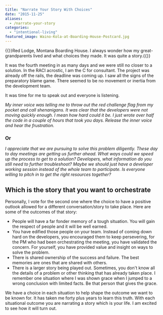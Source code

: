 ```yaml
---
title: "Narrate Your Story With Choices"
date: "2015-11-25"
aliases:
  - /narrate-your-story
categories: 
  - "intentional-living"
featured_image: Waino-Kola-at-Boarding-House-Postcard.jpg
---
```


{{<featuredimage>}}Red Lodge, Montana Boarding House. I always wonder how my great-grandparents lived and what choices they made. It was quite a story.{{</featuredimage>}}

It was the fourth meeting in as many days and we were still no closer to a solution. In the RACI acrostic, I am the C for consultant. The project was already off the rails, the deadline was coming up. I saw all the signs of the preparatory blame game. There seemed to be no movement or inertia from the development team.

It was time for me to speak out and everyone is listening.

_My inner voice was telling me to throw out the red challenge flag from my pocket and call shenanigans. It was clear that the developers were not moving quickly enough. I mean how hard could it be. I just wrote over half the code in a couple of hours that took you days. Release the inner voice and hear the frustration._

### Or

_I appreciate that we are pursuing to solve this problem diligently. These day to day meetings are getting us further ahead. What ways could we speed up the process to get to a solution? Developers, what information do you still need to further troubleshoot? Maybe we should just have a developer working session instead of the whole team to participate. Is everyone willing to pitch in to get the right resources together?_

## Which is the story that you want to orchestrate

Personally, I vote for the second one where the choice to have a positive outlook allowed for a different conversation/story to take place. Here are some of the outcomes of that story:

- People will have a far fonder memory of a tough situation. You will gain the respect of people and it will be well earned.
- You have edified those people on your team. Instead of coming down hard on the developers, you encouraged them to keep persevering, for the PM who had been orchestrating the meeting, you have validated the concern. For yourself, you have provided value and insight on ways to solve the problem.
- There is shared ownership of the success and failure. The best memories are ones that are shared with others.
- There is a larger story being played out. Sometimes, you don't know all the details of a problem or other thinking that has already taken place. I remember one situation where I was shown grace when I jumped to a wrong conclusion with limited facts. Be that person that gives the grace.

We have a choice in each situation to help shape the outcome we want to be known for. It has taken me forty plus years to learn this truth. With each situational outcome you are narrating a story which is your life. I am excited to see how it will turn out.
